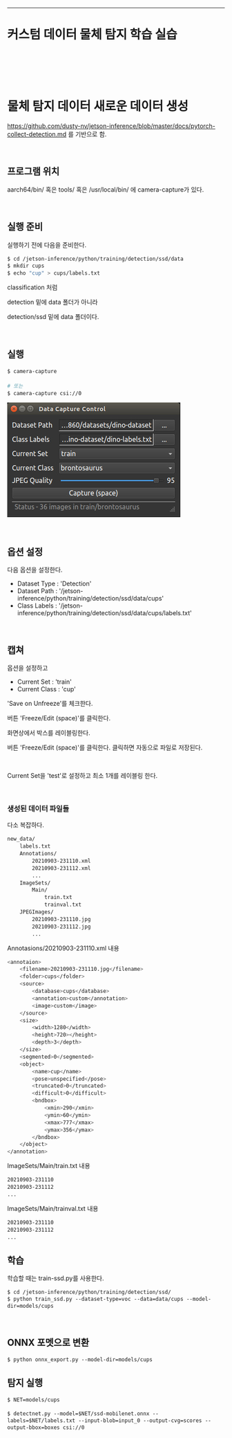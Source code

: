 
-----
# 커스텀 데이터 물체 탐지 학습 실습
<br><br><br><br>


# 물체 탐지 데이터 새로운 데이터 생성

https://github.com/dusty-nv/jetson-inference/blob/master/docs/pytorch-collect-detection.md 를 기반으로 함.

<br>

## 프로그램 위치

aarch64/bin/ 혹은  tools/ 혹은 /usr/local/bin/ 에 camera-capture가 있다.

<br>


## 실행 준비

실행하기 전에 다음을 준비한다.

```bash
$ cd /jetson-inference/python/training/detection/ssd/data
$ mkdir cups
$ echo "cup" > cups/labels.txt
```

classification 처럼 

detection  밑에 data 폴더가 아니라 

detection/ssd 밑에 data 폴더이다.

<br>

## 실행

```bash
$ camera-capture

# 또는
$ camera-capture csi://0
```

![Untitled](images/image3.png)

<br>

## 옵션 설정

다음 옵션을 설정한다.

- Dataset Type : 'Detection'
- Dataset Path : '/jetson-inference/python/training/detection/ssd/data/cups'
- Class Labels : '/jetson-inference/python/training/detection/ssd/data/cups/labels.txt'

<br>

## 캡쳐

옵션을 설정하고

- Current Set : 'train'
- Current Class : 'cup'

'Save on Unfreeze'를 체크한다.

버튼 'Freeze/Edit (space)'를 클릭한다. 

화면상에서 박스를 레이블링한다.

버튼 'Freeze/Edit (space)'를 클릭한다. 클릭하면 자동으로 파일로 저장된다.

<br>

Current Set을 'test'로 설정하고 최소 1개를 레이블링 한다.



<br>

### 생성된 데이터 파일들

다소 복잡하다.

```bash
new_data/
	labels.txt
	Annotations/
		20210903-231110.xml
		20210903-231112.xml
		...
	ImageSets/
		Main/
			train.txt
			trainval.txt
	JPEGImages/
		20210903-231110.jpg
		20210903-231112.jpg
		...
```

Annotasions/20210903-231110.xml 내용

```bash
<annotaion>
	<filename>20210903-231110.jpg</filename>
	<folder>cups</folder>
	<source>
		<database>cups</database>
		<annotation>custom</annotation>
		<image>custom</image>
	</source>
	<size>
		<width>1280</width>
		<height>720></height>
		<depth>3</depth>
	</size>
	<segmented>0</segmented>
	<object>
		<name>cup</name>
		<pose>unspecified</pose>
		<truncated>0</truncated>
		<difficult>0</difficult>
		<bndbox>
			<xmin>290</xmin>
			<ymin>60</ymin>
			<xmax>777</xmax>
			<ymax>356</ymax>
		</bndbox>
	</object>
</annotation>
```

ImageSets/Main/train.txt 내용

```bash
20210903-231110
20210903-231112
...
```

ImageSets/Main/trainval.txt 내용

```bash
20210903-231110
20210903-231112
...
```

## 학습
학습할 때는 train-ssd.py를 사용한다.
```
$ cd /jetson-inference/python/training/detection/ssd/
$ python train_ssd.py --dataset-type=voc --data=data/cups --model-dir=models/cups
```

<br>

## ONNX 포멧으로 변환
```
$ python onnx_export.py --model-dir=models/cups
```

## 탐지 실행
```
$ NET=models/cups

$ detectnet.py --model=$NET/ssd-mobilenet.onnx --labels=$NET/labels.txt --input-blob=input_0 --output-cvg=scores --output-bbox=boxes csi://0
```



